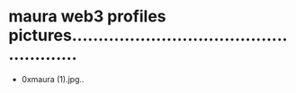 # maura web3 profiles pictures......................................................
- 0xmaura (1).jpg..

